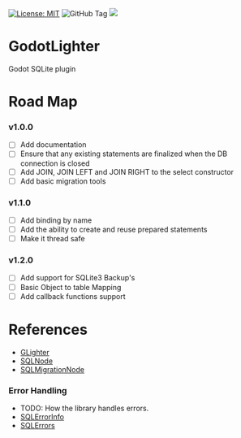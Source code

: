 [![License: MIT](https://img.shields.io/badge/License-MIT-yellow.svg)](https://opensource.org/licenses/MIT)
![GitHub Tag](https://img.shields.io/github/v/tag/alexey-pkv/GodotLighter?label=Version)
[![](https://dcbadge.limes.pink/api/server/YTVeGYqCaC?style=flat)](https://discord.gg/YTVeGYqCaC)


# GodotLighter 

Godot SQLite plugin

# Road Map

### **v1.0.0**

- [ ] Add documentation
- [ ] Ensure that any existing statements are finalized when the DB connection is closed
- [ ] Add JOIN, JOIN LEFT and JOIN RIGHT to the select constructor
- [ ] Add basic migration tools

### **v1.1.0**
- [ ] Add binding by name
- [ ] Add the ability to create and reuse prepared statements
- [ ] Make it thread safe

### **v1.2.0**  
- [ ] Add support for SQLite3 Backup's
- [ ] Basic Object to table Mapping 
- [ ] Add callback functions support

# References 

* [GLighter](./docs/GLighter.md)
* [SQLNode](./docs/SQLNode.md)
* [SQLMigrationNode](./docs/SQLMigrationNode.md)

### Error Handling
* TODO: How the library handles errors.
* [SQLErrorInfo](./docs/Objects/SQLErrorInfo.md)
* [SQLErrors](./docs/Objects/SQLErrors.md)
